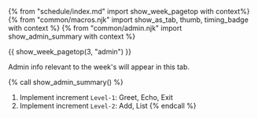 {% from "schedule/index.md" import show_week_pagetop with context%}
{% from "common/macros.njk" import show_as_tab, thumb, timing_badge with context %}
{% from "common/admin.njk" import show_admin_summary with context %}

{{ show_week_pagetop(3, "admin") }}

<box type="info" dismissible>

Admin info relevant to the week's will appear in this tab.
</box>

{% call show_admin_summary() %}
1. Implement increment `Level-1`: Greet, Echo, Exit
1. Implement increment `Level-2`: Add, List
{% endcall %}

<include src="dukeFragment.md" boilerplate var-displacement="../.." var-header="**`Level-1`: Greet, Echo, Exit**" var-fragment="text.md#level1" />
<include src="dukeFragment.md" boilerplate var-displacement="../.." var-header="**`Level-2`: Add, List**" var-fragment="text.md#level2" />
